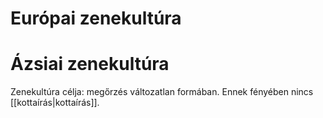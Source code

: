 # Európai zenekultúra

# Ázsiai zenekultúra
Zenekultúra célja: megőrzés változatlan formában. Ennek fényében nincs [[kottaírás|kottaírás]].